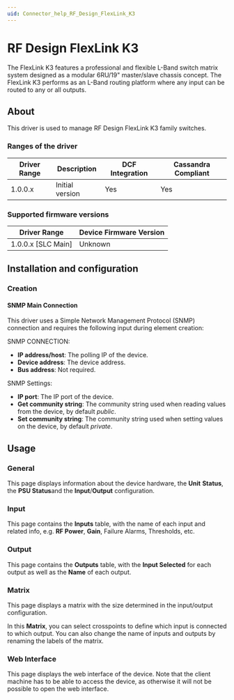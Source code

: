 ```yaml
---
uid: Connector_help_RF_Design_FlexLink_K3
---
```


# RF Design FlexLink K3

The FlexLink K3 features a professional and flexible L-Band switch matrix system designed as a modular 6RU/19" master/slave chassis concept. The FlexLink K3 performs as an L-Band routing platform where any input can be routed to any or all outputs.

## About

This driver is used to manage RF Design FlexLink K3 family switches.

### Ranges of the driver

| **Driver Range** | **Description** | **DCF Integration** | **Cassandra Compliant** |
|------------------|-----------------|---------------------|-------------------------|
| 1.0.0.x          | Initial version | Yes                 | Yes                     |

### Supported firmware versions

| **Driver Range**     | **Device Firmware Version** |
|----------------------|-----------------------------|
| 1.0.0.x \[SLC Main\] | Unknown                     |

## Installation and configuration

### Creation

#### SNMP Main Connection

This driver uses a Simple Network Management Protocol (SNMP) connection and requires the following input during element creation:

SNMP CONNECTION:

- **IP address/host**: The polling IP of the device.
- **Device address**: The device address.
- **Bus address**: Not required.

SNMP Settings:

- **IP port**: The IP port of the device.
- **Get community string**: The community string used when reading values from the device, by default *public*.
- **Set community string**: The community string used when setting values on the device, by default *private*.

## Usage

### General

This page displays information about the device hardware, the **Unit** **Status**, the **PSU Status**and the **Input**/**Output** configuration.

### Input

This page contains the **Inputs** table, with the name of each input and related info, e.g. **RF Power**, **Gain**, Failure Alarms, Thresholds, etc.

### Output

This page contains the **Outputs** table, with the **Input Selected** for each output as well as the **Name** of each output.

### Matrix

This page displays a matrix with the size determined in the input/output configuration.

In this **Matrix**, you can select crosspoints to define which input is connected to which output. You can also change the name of inputs and outputs by renaming the labels of the matrix.

### Web Interface

This page displays the web interface of the device. Note that the client machine has to be able to access the device, as otherwise it will not be possible to open the web interface.
